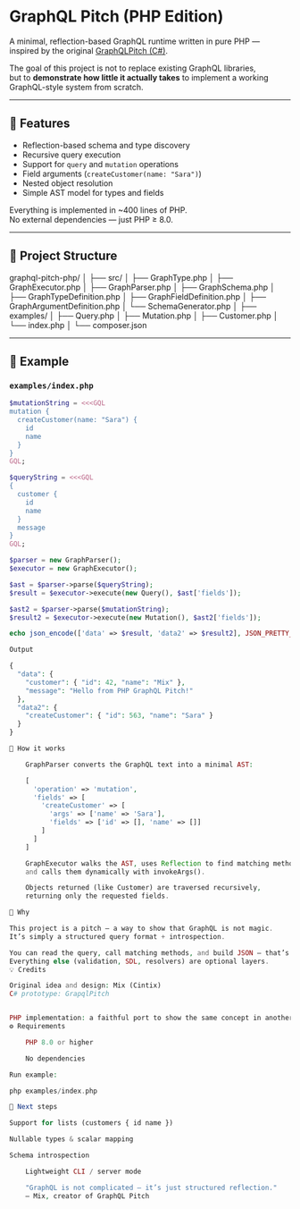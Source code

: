 # GraphQL Pitch (PHP Edition)

A minimal, reflection-based GraphQL runtime written in pure PHP — inspired by the original [GraphQLPitch (C#)](https://github.com/cintix/GrapqlPitch).

The goal of this project is not to replace existing GraphQL libraries,  
but to **demonstrate how little it actually takes** to implement a working GraphQL-style system from scratch.

---

## 🚀 Features

- Reflection-based schema and type discovery  
- Recursive query execution  
- Support for `query` and `mutation` operations  
- Field arguments (`createCustomer(name: "Sara")`)  
- Nested object resolution  
- Simple AST model for types and fields  

Everything is implemented in ~400 lines of PHP.  
No external dependencies — just PHP ≥ 8.0.

---

## 🧩 Project Structure

graphql-pitch-php/
│
├── src/
│ ├── GraphType.php
│ ├── GraphExecutor.php
│ ├── GraphParser.php
│ ├── GraphSchema.php
│ ├── GraphTypeDefinition.php
│ ├── GraphFieldDefinition.php
│ ├── GraphArgumentDefinition.php
│ └── SchemaGenerator.php
│
├── examples/
│ ├── Query.php
│ ├── Mutation.php
│ ├── Customer.php
│ └── index.php
│
└── composer.json


---

## 🧠 Example

### `examples/index.php`

```php
$mutationString = <<<GQL
mutation {
  createCustomer(name: "Sara") {
    id
    name
  }
}
GQL;

$queryString = <<<GQL
{
  customer {
    id
    name
  }
  message
}
GQL;

$parser = new GraphParser();
$executor = new GraphExecutor();

$ast = $parser->parse($queryString);
$result = $executor->execute(new Query(), $ast['fields']);

$ast2 = $parser->parse($mutationString);
$result2 = $executor->execute(new Mutation(), $ast2['fields']);

echo json_encode(['data' => $result, 'data2' => $result2], JSON_PRETTY_PRINT);

Output

{
  "data": {
    "customer": { "id": 42, "name": "Mix" },
    "message": "Hello from PHP GraphQL Pitch!"
  },
  "data2": {
    "createCustomer": { "id": 563, "name": "Sara" }
  }
}

🧬 How it works

    GraphParser converts the GraphQL text into a minimal AST:

    [
      'operation' => 'mutation',
      'fields' => [
        'createCustomer' => [
          'args' => ['name' => 'Sara'],
          'fields' => ['id' => [], 'name' => []]
        ]
      ]
    ]

    GraphExecutor walks the AST, uses Reflection to find matching methods,
    and calls them dynamically with invokeArgs().

    Objects returned (like Customer) are traversed recursively,
    returning only the requested fields.

🧱 Why

This project is a pitch — a way to show that GraphQL is not magic.
It’s simply a structured query format + introspection.

You can read the query, call matching methods, and build JSON — that’s it.
Everything else (validation, SDL, resolvers) are optional layers.
💡 Credits

Original idea and design: Mix (Cintix)
C# prototype: GrapqlPitch


PHP implementation: a faithful port to show the same concept in another language.
⚙️ Requirements

    PHP 8.0 or higher

    No dependencies

Run example:

php examples/index.php

🧭 Next steps

Support for lists (customers { id name })

Nullable types & scalar mapping

Schema introspection

    Lightweight CLI / server mode

    "GraphQL is not complicated — it’s just structured reflection."
    — Mix, creator of GraphQL Pitch
